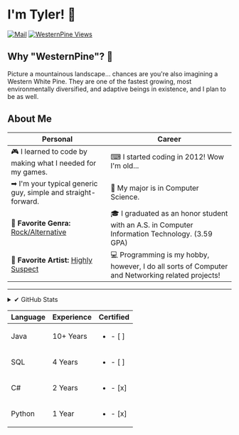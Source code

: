 # I'm Tyler! 👋

[![Mail](https://img.shields.io/badge/Tyler%40WesternPine.Dev-%E2%9C%89%20Email%20Me-57e?style=for-the-badge)](mailto:tyler@westernpine.dev)
[![WesternPine Views](https://komarev.com/ghpvc/?username=WesternPine&label=Profile%20Views&color=aabbff&style=flat-square)](https://westernpine.dev)

## Why "WesternPine"? 🌲

Picture a mountainous landscape... chances are you're also imagining a Western White Pine. They are one of the fastest growing, most environmentally diversified, and adaptive beings in existence, and I plan to be as well.

## About Me

| Personal | Career |
| --- | --- |
| 🎮 I learned to code by making what I needed for my games. | ⌨ I started coding in 2012! Wow I'm old... |
| ➡ I'm your typical generic guy, simple and straight-forward. | 📜 My major is in Computer Science. |
| 🎵 **Favorite Genra:** <u>Rock/Alternative</u> | 🎓 I graduated as an honor student with an A.S. in Computer Information Technology. (3.59 GPA) |
| 🎸 **Favorite Artist:** <u>Highly Suspect</u> | 💻 Programming is my hobby, however, I do all sorts of Computer and Networking related projects! |


---

<details>
  <summary>✔ GitHub Stats</summary>
  <img align="left" alt="codeSTACKr's GitHub Stats" src="https://github-readme-stats.vercel.app/api?username=WesternPine&show_icons=true&hide_border=false&theme=dark"/>
  <img align="center" src="https://github-readme-stats.vercel.app/api/top-langs/?username=WesternPine&theme=dark&show_icons=true&locale=en&layout=compact" />
</details>

| Language | Experience | Certified |
| --- | --- | --- |
| Java | 10+ Years | <ul><li>- [ ] </li></ul> |
| SQL | 4 Years | <ul><li>- [ ] </li></ul> |
| C# | 2 Years | <ul><li>- [x] </li></ul> |
| Python | 1 Year | <ul><li>- [x] </li></ul> |
